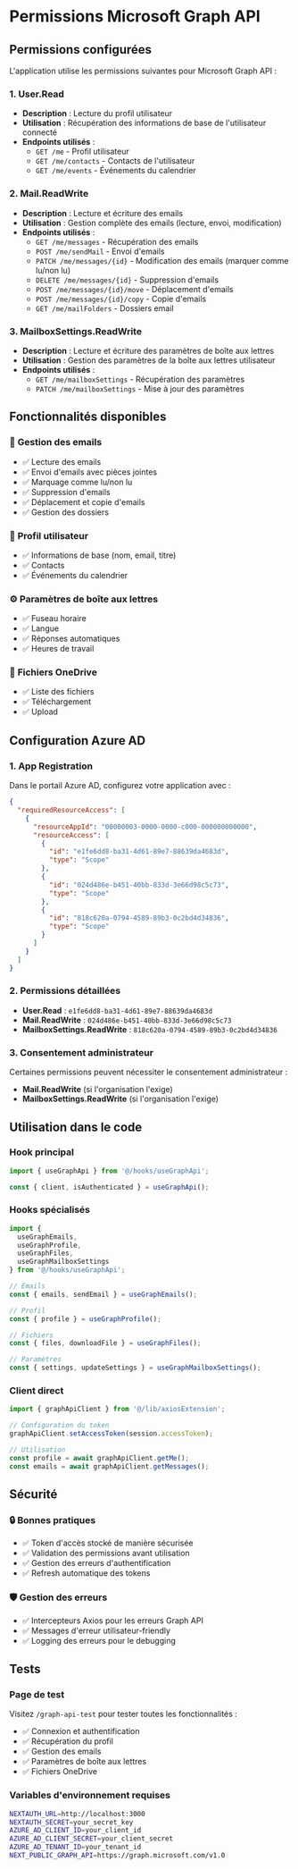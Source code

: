 # Permissions Microsoft Graph API

## Permissions configurées

L'application utilise les permissions suivantes pour Microsoft Graph API :

### 1. **User.Read**
- **Description** : Lecture du profil utilisateur
- **Utilisation** : Récupération des informations de base de l'utilisateur connecté
- **Endpoints utilisés** :
  - `GET /me` - Profil utilisateur
  - `GET /me/contacts` - Contacts de l'utilisateur
  - `GET /me/events` - Événements du calendrier

### 2. **Mail.ReadWrite**
- **Description** : Lecture et écriture des emails
- **Utilisation** : Gestion complète des emails (lecture, envoi, modification)
- **Endpoints utilisés** :
  - `GET /me/messages` - Récupération des emails
  - `POST /me/sendMail` - Envoi d'emails
  - `PATCH /me/messages/{id}` - Modification des emails (marquer comme lu/non lu)
  - `DELETE /me/messages/{id}` - Suppression d'emails
  - `POST /me/messages/{id}/move` - Déplacement d'emails
  - `POST /me/messages/{id}/copy` - Copie d'emails
  - `GET /me/mailFolders` - Dossiers email

### 3. **MailboxSettings.ReadWrite**
- **Description** : Lecture et écriture des paramètres de boîte aux lettres
- **Utilisation** : Gestion des paramètres de la boîte aux lettres utilisateur
- **Endpoints utilisés** :
  - `GET /me/mailboxSettings` - Récupération des paramètres
  - `PATCH /me/mailboxSettings` - Mise à jour des paramètres

## Fonctionnalités disponibles

### 📧 **Gestion des emails**
- ✅ Lecture des emails
- ✅ Envoi d'emails avec pièces jointes
- ✅ Marquage comme lu/non lu
- ✅ Suppression d'emails
- ✅ Déplacement et copie d'emails
- ✅ Gestion des dossiers

### 👤 **Profil utilisateur**
- ✅ Informations de base (nom, email, titre)
- ✅ Contacts
- ✅ Événements du calendrier

### ⚙️ **Paramètres de boîte aux lettres**
- ✅ Fuseau horaire
- ✅ Langue
- ✅ Réponses automatiques
- ✅ Heures de travail

### 📁 **Fichiers OneDrive**
- ✅ Liste des fichiers
- ✅ Téléchargement
- ✅ Upload

## Configuration Azure AD

### 1. **App Registration**
Dans le portail Azure AD, configurez votre application avec :

```json
{
  "requiredResourceAccess": [
    {
      "resourceAppId": "00000003-0000-0000-c000-000000000000",
      "resourceAccess": [
        {
          "id": "e1fe6dd8-ba31-4d61-89e7-88639da4683d",
          "type": "Scope"
        },
        {
          "id": "024d486e-b451-40bb-833d-3e66d98c5c73",
          "type": "Scope"
        },
        {
          "id": "818c620a-0794-4589-89b3-0c2bd4d34836",
          "type": "Scope"
        }
      ]
    }
  ]
}
```

### 2. **Permissions détaillées**
- **User.Read** : `e1fe6dd8-ba31-4d61-89e7-88639da4683d`
- **Mail.ReadWrite** : `024d486e-b451-40bb-833d-3e66d98c5c73`
- **MailboxSettings.ReadWrite** : `818c620a-0794-4589-89b3-0c2bd4d34836`

### 3. **Consentement administrateur**
Certaines permissions peuvent nécessiter le consentement administrateur :
- **Mail.ReadWrite** (si l'organisation l'exige)
- **MailboxSettings.ReadWrite** (si l'organisation l'exige)

## Utilisation dans le code

### Hook principal
```typescript
import { useGraphApi } from '@/hooks/useGraphApi';

const { client, isAuthenticated } = useGraphApi();
```

### Hooks spécialisés
```typescript
import { 
  useGraphEmails, 
  useGraphProfile, 
  useGraphFiles, 
  useGraphMailboxSettings 
} from '@/hooks/useGraphApi';

// Emails
const { emails, sendEmail } = useGraphEmails();

// Profil
const { profile } = useGraphProfile();

// Fichiers
const { files, downloadFile } = useGraphFiles();

// Paramètres
const { settings, updateSettings } = useGraphMailboxSettings();
```

### Client direct
```typescript
import { graphApiClient } from '@/lib/axiosExtension';

// Configuration du token
graphApiClient.setAccessToken(session.accessToken);

// Utilisation
const profile = await graphApiClient.getMe();
const emails = await graphApiClient.getMessages();
```

## Sécurité

### 🔒 **Bonnes pratiques**
- ✅ Token d'accès stocké de manière sécurisée
- ✅ Validation des permissions avant utilisation
- ✅ Gestion des erreurs d'authentification
- ✅ Refresh automatique des tokens

### 🛡️ **Gestion des erreurs**
- ✅ Intercepteurs Axios pour les erreurs Graph API
- ✅ Messages d'erreur utilisateur-friendly
- ✅ Logging des erreurs pour le debugging

## Tests

### Page de test
Visitez `/graph-api-test` pour tester toutes les fonctionnalités :
- ✅ Connexion et authentification
- ✅ Récupération du profil
- ✅ Gestion des emails
- ✅ Paramètres de boîte aux lettres
- ✅ Fichiers OneDrive

### Variables d'environnement requises
```bash
NEXTAUTH_URL=http://localhost:3000
NEXTAUTH_SECRET=your_secret_key
AZURE_AD_CLIENT_ID=your_client_id
AZURE_AD_CLIENT_SECRET=your_client_secret
AZURE_AD_TENANT_ID=your_tenant_id
NEXT_PUBLIC_GRAPH_API=https://graph.microsoft.com/v1.0
```
